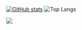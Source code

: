 

[![GitHub stats](https://github-readme-stats.vercel.app/api?username=havrom&show_icons=true&theme=shadow_green)](https://github.com/havrom/github-readme-stats) ![Top Langs](https://github-readme-stats.vercel.app/api/top-langs/?username=havrom&langs_count=20&layout=compact)


<a href="https://u8views.com/github/havrom"><img src="https://u8views.com/api/v1/github/profiles/19670612/views/day-week-month-total-count.svg"></a>

